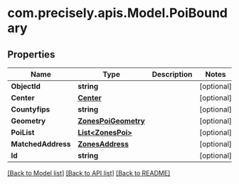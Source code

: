 
# com.precisely.apis.Model.PoiBoundary

## Properties

Name | Type | Description | Notes
------------ | ------------- | ------------- | -------------
**ObjectId** | **string** |  | [optional] 
**Center** | [**Center**](Center.md) |  | [optional] 
**Countyfips** | **string** |  | [optional] 
**Geometry** | [**ZonesPoiGeometry**](ZonesPoiGeometry.md) |  | [optional] 
**PoiList** | [**List&lt;ZonesPoi&gt;**](ZonesPoi.md) |  | [optional] 
**MatchedAddress** | [**ZonesAddress**](ZonesAddress.md) |  | [optional] 
**Id** | **string** |  | [optional] 

[[Back to Model list]](../README.md#documentation-for-models)
[[Back to API list]](../README.md#documentation-for-api-endpoints)
[[Back to README]](../README.md)

